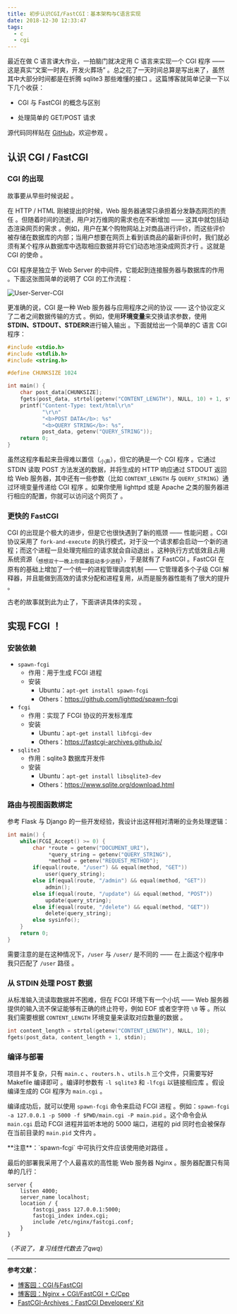 ```yaml
---
title: 初步认识CGI/FastCGI：基本架构与C语言实现
date: 2018-12-30 12:33:47
tags:
  - c
  - cgi
---
```


最近在做 C 语言课大作业，一拍脑门就决定用 C 语言来实现一个 CGI 程序 —— 这是真实“文案一时爽，开发火葬场” 。总之花了一天时间总算是写出来了，虽然其中大部分时间都是在折腾 sqlite3 那些难懂的接口 。这篇博客就简单记录一下以下几个收获：

- CGI 与 FastCGI 的概念与区别

- 处理简单的 GET/POST 请求

源代码同样贴在 [GitHub](https://github.com/queensferryme/ccgi)，欢迎参观 。

<!--more-->

## 认识 CGI / FastCGI

### CGI 的出现

故事要从早些时候说起 。

在 HTTP / HTML 刚被提出的时候，Web 服务器通常只承担着分发静态网页的责任 。但随着时间的流逝，用户对万维网的需求也在不断增加 —— 这其中就包括动态渲染网页的需求 。例如，用户在某个购物网站上对商品进行评价，而这些评价被存储在数据库的内部；当用户想要在网页上看到该商品的最新评价时，我们就必须有某个程序从数据库中选取相应数据并将它们动态地渲染成网页才行 。这就是 CGI 的使命 。

CGI 程序是独立于 Web Server 的中间件，它能起到连接服务器与数据库的作用 。下面这张图简单的说明了 CGI 的工作流程：

![User-Server-CGI](https://i.loli.net/2018/12/30/5c2854c26d339.png)

更准确的说，CGI 是一种 Web 服务器与应用程序之间的协议 —— 这个协议定义了二者之间数据传输的方式 。例如，使用**环境变量**来交换请求参数，使用**STDIN、STDOUT、STDERR**进行输入输出 。下面就给出一个简单的C 语言 CGI 程序：

```C
#include <stdio.h>
#include <stdlib.h>
#include <string.h>

#define CHUNKSIZE 1024

int main() {
    char post_data[CHUNKSIZE];
    fgets(post_data, strtol(getenv("CONTENT_LENGTH"), NULL, 10) + 1, stdin);
    printf("Content-Type: text/html\r\n"
           "\r\n"
           "<b>POST DATA</b>: %s"
           "<b>QUERY STRING</b>: %s",
           post_data, getenv("QUERY_STRING"));
    return 0;
}
```

虽然这程序看起来丑得难以置信（<sub>小声</sub>），但它的确是一个 CGI 程序 。它通过 STDIN 读取 POST 方法发送的数据，并将生成的 HTTP 响应通过 STDOUT 返回给 Web 服务器，其中还有一些参数（比如 `CONTENT_LENGTH` 与 `QUERY_STRING`）通过环境变量传递给 CGI 程序 。如果你使用 lighttpd 或是 Apache 之类的服务器进行相应的配置，你就可以访问这个网页了 。

### 更快的 FastCGI

CGI 的出现是个极大的进步，但是它也很快遇到了新的瓶颈 —— 性能问题 。CGI 协议采用了 `fork-and-execute` 的执行模式，对于没一个请求都会启动一个新的进程；而这个进程一旦处理完相应的请求就会自动退出 。这种执行方式低效且占用系统资源（<sub>想想双十一晚上你需要启动多少进程</sub>），于是就有了 FastCGI 。FastCGI 在原有的基础上增加了一个统一的进程管理调度机制 —— 它管理着多个子级 CGI 解释器，并且能做到高效的请求分配和进程复用，从而是服务器性能有了很大的提升 。

古老的故事就到此为止了，下面讲讲具体的实现 。

## 实现 FCGI ！

### 安装依赖

- `spawn-fcgi`
  - 作用：用于生成 FCGI 进程
  - 安装
    - Ubuntu：`apt-get install spawn-fcgi`
    - Others：https://github.com/lighttpd/spawn-fcgi
- `fcgi`
  - 作用：实现了 FCGI 协议的开发标准库
  - 安装
    - Ubuntu：`apt-get install libfcgi-dev`
    - Others：https://fastcgi-archives.github.io/
- `sqlite3`
  - 作用：sqlite3 数据库开发件
  - 安装
    - Ubuntu：`apt-get install libsqlite3-dev`
    - Others：https://www.sqlite.org/download.html

### 路由与视图函数绑定

参考 Flask 与 Django 的一些开发经验，我设计出这样相对清晰的业务处理逻辑：

```c
int main() {
    while(FCGI_Accept() >= 0) {
        char *route = getenv("DOCUMENT_URI")，
             *query_string = getenv("QUERY_STRING"),
             *method = getenv("REQUEST_METHOD");
        if(equal(route, "/user") && equal(method, "GET"))
            user(query_string);
        else if(equal(route, "/admin") && equal(method, "GET"))
            admin();
        else if(equal(route, "/update") && equal(method, "POST"))
            update(query_string);
        else if(equal(route, "/delete") && equal(method, "GET"))
            delete(query_string);
        else sysinfo();
    }
    return 0;
}
```

需要注意的是在这种情况下，`/user` 与 `/user/` 是不同的 —— 在上面这个程序中我只匹配了 `/user` 路径 。

### 从 STDIN 处理 POST 数据

从标准输入流读取数据并不困难，但在 FCGI 环境下有一个小坑 —— Web 服务器提供的输入流不保证能够有正确的终止符号，例如 EOF 或者空字符 `\0` 等 。所以我们需要根据 `CONTENT_LENGTH` 环境变量来读取对应数量的数据 。

```c
int content_length = strtol(getenv("CONTENT_LENGTH"), NULL, 10);
fgets(post_data, content_length + 1, stdin);
```

### 编译与部署

项目并不复杂，只有 `main.c` 、`routers.h`  、`utils.h` 三个文件，只需要写好 Makefile 编译即可 。编译时参数有 `-l sqlite3` 和 `-lfcgi` 以链接相应库 。假设编译生成的 CGI 程序为 `main.cgi` 。

编译成功后，就可以使用 `spawn-fcgi` 命令来启动 FCGI 进程 。例如：`spawn-fcgi -a 127.0.0.1 -p 5000 -f $PWD/main.cgi -P main.pid` 。这个命令会从 `main.cgi` 启动 FCGI 进程并监听本地的 5000 端口，进程的 pid 同时也会被保存在当前目录的 `main.pid` 文件内 。

<div class="note danger">**注意**：`spawn-fcgi` 中可执行文件应该使用绝对路径 。</div>

最后的部署我采用了个人最喜欢的高性能 Web 服务器 Nginx 。服务器配置只有简单的几行：

```nginx
server {
    listen 4000;
    server_name localhost;
    location / {
        fastcgi_pass 127.0.0.1:5000;
        fastcgi_index index.cgi;
        include /etc/nginx/fastcgi.conf;
    }
}
```

（*不说了，复习线性代数去了qwq*）

______

**参考文献：**

- [博客园：CGI与FastCGI](https://www.cnblogs.com/wanghetao/p/3934350.html)
- [博客园：Nginx + CGI/FastCGI + C/Cpp](https://www.cnblogs.com/skynet/p/4173450.html)
- [FastCGI-Archives：FastCGI Developers‘ Kit](https://fastcgi-archives.github.io/FastCGI_Developers_Kit_FastCGI.html)